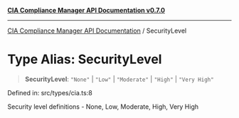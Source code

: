 [**CIA Compliance Manager API Documentation v0.7.0**](../README.md)

***

[CIA Compliance Manager API Documentation](../globals.md) / SecurityLevel

# Type Alias: SecurityLevel

> **SecurityLevel**: `"None"` \| `"Low"` \| `"Moderate"` \| `"High"` \| `"Very High"`

Defined in: src/types/cia.ts:8

Security level definitions - None, Low, Moderate, High, Very High

